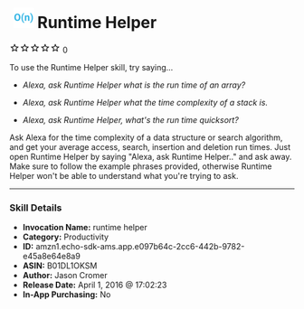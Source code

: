 # &nbsp;<img src="skill_icon" alt="Runtime Helper icon" width="36"> Runtime Helper
![0 stars](../../images/ic_star_border_black_18dp_1x.png)![0 stars](../../images/ic_star_border_black_18dp_1x.png)![0 stars](../../images/ic_star_border_black_18dp_1x.png)![0 stars](../../images/ic_star_border_black_18dp_1x.png)![0 stars](../../images/ic_star_border_black_18dp_1x.png) 0

To use the Runtime Helper skill, try saying...

* *Alexa, ask Runtime Helper what is the run time of an array?*

* *Alexa, ask Runtime Helper what the time complexity of a stack is.*

* *Alexa, ask Runtime Helper, what's the run time quicksort?*

Ask Alexa for the time complexity of a data structure or search algorithm, and get your average access, search, insertion and deletion run times.
Just open Runtime Helper by saying "Alexa, ask Runtime Helper.." and ask away.
Make sure to follow the example phrases provided, otherwise Runtime Helper won't be able to understand what you're trying to ask.

***

### Skill Details

* **Invocation Name:** runtime helper
* **Category:** Productivity
* **ID:** amzn1.echo-sdk-ams.app.e097b64c-2cc6-442b-9782-e45a8e64e8a9
* **ASIN:** B01DL1OKSM
* **Author:** Jason Cromer
* **Release Date:** April 1, 2016 @ 17:02:23
* **In-App Purchasing:** No

